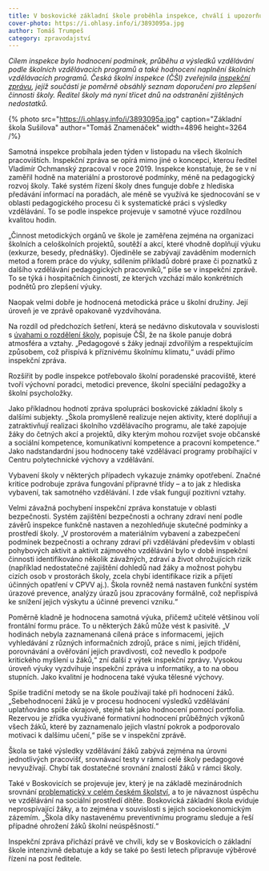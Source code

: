 ```yaml
---
title: V boskovické základní škole proběhla inspekce, chválí i upozorňuje na nedostatky
cover-photo: https://i.ohlasy.info/i/3893095a.jpg
author: Tomáš Trumpeš
category: zpravodajství
---
```


*Cílem inspekce bylo hodnocení podmínek, průběhu a výsledků vzdělávání podle školních vzdělávacích programů a také hodnocení naplnění školních vzdělávacích programů. Česká školní inspekce (ČŠI) zveřejnila [inspekční zprávu](https://data.ohlasy.info/2024/zs-inspekce.pdf), jejíž součástí je poměrně obsáhlý seznam doporučení pro zlepšení činnosti školy. Ředitel školy má nyní třicet dnů na odstranění zjištěných nedostatků.*

{% photo src="https://i.ohlasy.info/i/3893095a.jpg" caption="Základní škola Sušilova" author="Tomáš Znamenáček" width=4896 height=3264 /%}

Samotná inspekce probíhala jeden týden v listopadu na všech školních pracovištích. Inspekční zpráva se opírá mimo jiné o koncepci, kterou ředitel Vladimír Ochmanský zpracoval v roce 2019. Inspekce konstatuje, že se v ní zaměřil hodně na materiální a prostorové podmínky, méně na pedagogický rozvoj školy. Také systém řízení školy dnes funguje dobře z hlediska předávání informací na poradách, ale méně se využívá ke sjednocování se v oblasti pedagogického procesu či k systematické práci s výsledky vzdělávání. To se podle inspekce projevuje v samotné výuce rozdílnou kvalitou hodin.

„Činnost metodických orgánů ve škole je zaměřena zejména na organizaci školních a celoškolních projektů, soutěží a akcí, které vhodně doplňují výuku (exkurze, besedy, přednášky). Ojediněle se zabývají zaváděním moderních metod a forem práce do výuky, sdílením příkladů dobré praxe či poznatků z dalšího vzdělávání pedagogických pracovníků,“ píše se v inspekční zprávě. To se týká i hospitačních činností, ze kterých vzchází málo konkrétních podnětů pro zlepšení výuky.

Naopak velmi dobře je hodnocená metodická práce u školní družiny. Její úroveň je ve zprávě opakovaně vyzdvihována.

Na rozdíl od předchozích šetření, která se nedávno diskutovala v souvislosti s [úvahami o rozdělení školy](https://forum.ohlasy.info/t/rozdeleni-zakladnich-skol/523), popisuje ČŠI, že na škole panuje dobrá atmosféra a vztahy. „Pedagogové s žáky jednají zdvořilým a respektujícím způsobem, což přispívá k příznivému školnímu klimatu,“ uvádí přímo inspekční zpráva.

Rozšířit by podle inspekce potřebovalo školní poradenské pracoviště, které tvoří výchovní poradci, metodici prevence, školní speciální pedagožky a školní psycholožky.

Jako příkladnou hodnotí zpráva spolupráci boskovické základní školy s dalšími subjekty. „Škola promyšleně realizuje nejen aktivity, které doplňují a zatraktivňují realizaci školního vzdělávacího programu, ale také zapojuje žáky do četných akcí a projektů, díky kterým mohou rozvíjet svoje občanské a sociální kompetence, komunikativní kompetence a pracovní kompetence.“ Jako nadstandardní jsou hodnoceny také vzdělávací programy probíhající v Centru polytechnické výchovy a vzdělávání.

Vybavení školy v některých případech vykazuje známky opotřebení. Značné kritice podrobuje zpráva fungování přípravné třídy – a to jak z hlediska vybavení, tak samotného vzdělávání. I zde však fungují pozitivní vztahy.

Velmi závažná pochybení inspekční zpráva konstatuje v oblasti bezpečnosti. Systém zajištění bezpečnosti a ochrany zdraví není podle závěrů inspekce funkčně nastaven a nezohledňuje skutečné podmínky a prostředí školy. „V prostorovém a materiálním vybavení a zabezpečení podmínek bezpečnosti a ochrany zdraví při vzdělávání především v oblasti pohybových aktivit a aktivit zájmového vzdělávání bylo v době inspekční činnosti identifikováno několik závažných, zdraví a život ohrožujících rizik (například nedostatečné zajištění dohledů nad žáky a možnost pohybu cizích osob v prostorách školy, zcela chybí identifikace rizik a přijetí účinných opatření v CPVV aj.). Škola rovněž nemá nastaven funkční systém úrazové prevence, analýzy úrazů jsou zpracovány formálně, což nepřispívá ke snížení jejich výskytu a účinné prevenci vzniku.“

Poměrně kladně je hodnocena samotná výuka, přičemž učitelé většinou volí frontální formu práce. To u některých žáků může vést k pasivitě. „V hodinách nebyla zaznamenaná cílená práce s informacemi, jejich vyhledávání z různých informačních zdrojů, práce s nimi, jejich třídění, porovnávání a ověřování jejich pravdivosti, což nevedlo k podpoře kritického myšlení u žáků,“ zní další z výtek inspekční zprávy. Vysokou úroveň výuky vyzdvihuje inspekční zpráva u informatiky, a to na obou stupních. Jako kvalitní je hodnocena také výuka tělesné výchovy.

Spíše tradiční metody se na škole používají také při hodnocení žáků. „Sebehodnocení žáků je v procesu hodnocení výsledků vzdělávání uplatňováno spíše okrajově, stejně tak jako hodnocení pomocí portfolia. Rezervou je zřídka využívané formativní hodnocení průběžných výkonů všech žáků, které by zaznamenalo jejich vlastní pokrok a podporovalo motivaci k dalšímu učení,“ píše se v inspekční zprávě.

Škola se také výsledky vzdělávání žáků zabývá zejména na úrovni jednotlivých pracovišť, srovnávací testy v rámci celé školy pedagogové nevyužívají. Chybí tak dostatečné srovnání znalostí žáků v rámci školy.

Také v Boskovicích se projevuje jev, který je na základě mezinárodních srovnání [problematický v celém českém školství](https://www.irozhlas.cz/zpravy-domov/skolstvi-vzdelavani-vysoke-skoly-oecd-prijimaci-zkousky-rodice-robert-plaga_1911091116_nkr), a to je návaznost úspěchu ve vzdělávání na sociální prostředí dítěte. Boskovická základní škola eviduje neprospívající žáky, a to zejména v souvislosti s jejich socioekonomickým zázemím. „Škola díky nastavenému preventivnímu programu sleduje a řeší případné ohrožení žáků školní neúspěšností.“

Inspekční zpráva přichází právě ve chvíli, kdy se v Boskovicích o základní škole intenzivně debatuje a kdy se také po šesti letech připravuje výběrové řízení na post ředitele.